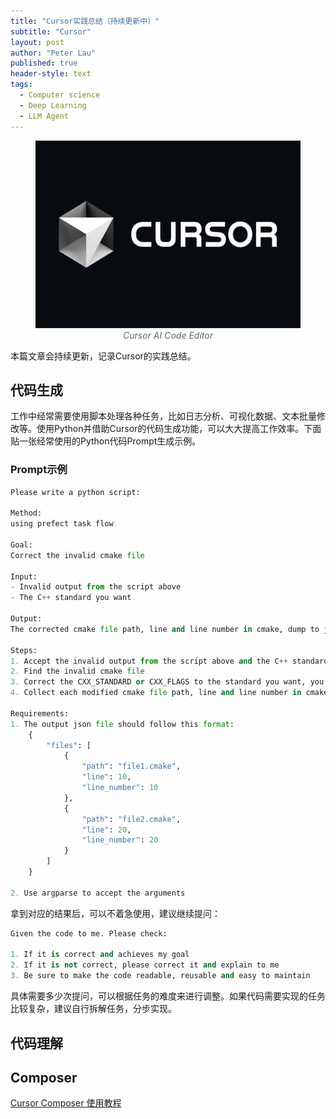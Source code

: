 ```yaml
---
title: "Cursor实践总结（持续更新中）"
subtitle: "Cursor"
layout: post
author: "Peter Lau"
published: true
header-style: text
tags:
  - Computer science
  - Deep Learning
  - LLM Agent
---
```


<figure style="text-align: center">
    <img class="AI Code Editor" src="/img/Cursor-AI.jpg" width="460" height="300">
    <figcaption style="font-style: italic; color: #666;">Cursor AI Code Editor</figcaption>
</figure>

本篇文章会持续更新，记录Cursor的实践总结。

## 代码生成

工作中经常需要使用脚本处理各种任务，比如日志分析、可视化数据、文本批量修改等。使用Python并借助Cursor的代码生成功能，可以大大提高工作效率。下面贴一张经常使用的Python代码Prompt生成示例。

### Prompt示例

```python
Please write a python script:

Method:
using prefect task flow

Goal: 
Correct the invalid cmake file

Input: 
- Invalid output from the script above
- The C++ standard you want

Output: 
The corrected cmake file path, line and line number in cmake, dump to json file

Steps:
1. Accept the invalid output from the script above and the C++ standard you want, use argparse to accept the arguments
2. Find the invalid cmake file
3. Correct the CXX_STANDARD or CXX_FLAGS to the standard you want, you may need to use pattern matching
4. Collect each modified cmake file path, line and line number in cmake, dump into json file

Requirements:
1. The output json file should follow this format:
    {
        "files": [
            {
                "path": "file1.cmake",
                "line": 10,
                "line_number": 10
            },
            {
                "path": "file2.cmake",
                "line": 20,
                "line_number": 20
            }
        ]
    }

2. Use argparse to accept the arguments
```

拿到对应的结果后，可以不着急使用，建议继续提问：

```python
Given the code to me. Please check:

1. If it is correct and achieves my goal
2. If it is not correct, please correct it and explain to me
3. Be sure to make the code readable, reusable and easy to maintain
```

具体需要多少次提问，可以根据任务的难度来进行调整。如果代码需要实现的任务比较复杂，建议自行拆解任务，分步实现。

## 代码理解


## Composer



[Cursor Composer 使用教程](https://www.youtube.com/watch?v=Tm_2RZm8JB8)

